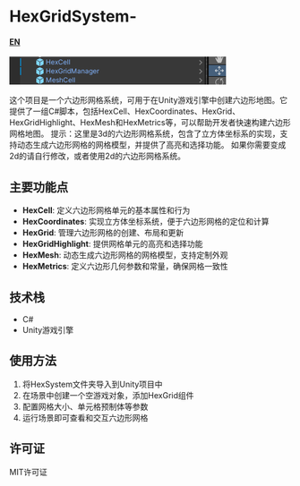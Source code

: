 # HexGridSystem-

#### [EN](README.EN.md)

![image](HexSystem/images/image.png)

这个项目是一个六边形网格系统，可用于在Unity游戏引擎中创建六边形地图。它提供了一组C#脚本，包括HexCell、HexCoordinates、HexGrid、HexGridHighlight、HexMesh和HexMetrics等，可以帮助开发者快速构建六边形网格地图。
提示：这里是3d的六边形网格系统，包含了立方体坐标系的实现，支持动态生成六边形网格的网格模型，并提供了高亮和选择功能。
如果你需要变成2d的请自行修改，或者使用2d的六边形网格系统。

## 主要功能点

- **HexCell**: 定义六边形网格单元的基本属性和行为
- **HexCoordinates**: 实现立方体坐标系统，便于六边形网格的定位和计算
- **HexGrid**: 管理六边形网格的创建、布局和更新
- **HexGridHighlight**: 提供网格单元的高亮和选择功能
- **HexMesh**: 动态生成六边形网格的网格模型，支持定制外观
- **HexMetrics**: 定义六边形几何参数和常量，确保网格一致性

## 技术栈

- C#
- Unity游戏引擎

## 使用方法

1. 将HexSystem文件夹导入到Unity项目中
2. 在场景中创建一个空游戏对象，添加HexGrid组件
3. 配置网格大小、单元格预制体等参数
4. 运行场景即可查看和交互六边形网格

## 许可证

MIT许可证
